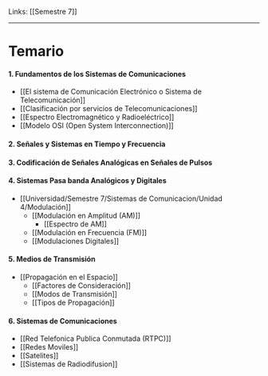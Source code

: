 Links: [[Semestre 7]]
___

# Temario
#### 1. Fundamentos de los Sistemas de Comunicaciones
- [[El sistema de Comunicación Electrónico o Sistema de Telecomunicación]]
- [[Clasificación por servicios de Telecomunicaciones]]
- [[Espectro Electromagnético y Radioeléctrico]]
- [[Modelo OSI (Open System Interconnection)]]
#### 2. Señales y Sistemas en Tiempo y Frecuencia

#### 3. Codificación de Señales Analógicas en Señales de Pulsos
#### 4. Sistemas Pasa banda Analógicos y Digitales
- [[Universidad/Semestre 7/Sistemas de Comunicacion/Unidad 4/Modulación]]
	- [[Modulación en Amplitud (AM)]]
		- [[Espectro de AM]]
	- [[Modulación en Frecuencia (FM)]]
	- [[Modulaciones Digitales]]

#### 5. Medios de Transmisión
- [[Propagación en el Espacio]]
	- [[Factores de Consideración]]
	- [[Modos de Transmisión]]
	- [[Tipos de Propagación]]

#### 6. Sistemas de Comunicaciones
- [[Red Telefonica Publica Conmutada (RTPC)]]
- [[Redes Moviles]]
- [[Satelites]]
- [[Sistemas de Radiodifusion]]
